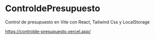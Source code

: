# ControldePresupuesto
Control de presupuesto en Vite con React, Tailwind Css y LocalStorage

https://controlde-presupuesto.vercel.app/
